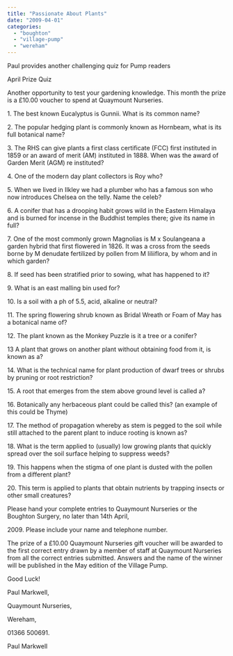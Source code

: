 ```yaml
---
title: "Passionate About Plants"
date: "2009-04-01"
categories: 
  - "boughton"
  - "village-pump"
  - "wereham"
---
```


Paul provides another challenging quiz for Pump readers

April Prize Quiz

Another opportunity to test your gardening knowledge. This month the prize is a £10.00 voucher to spend at Quaymount Nurseries.

1\. The best known Eucalyptus is Gunnii. What is its common name?

2\. The popular hedging plant is commonly known as Hornbeam, what is its full botanical name?

3\. The RHS can give plants a first class certificate (FCC) first instituted in 1859 or an award of merit (AM) instituted in 1888. When was the award of Garden Merit (AGM) re instituted?

4\. One of the modern day plant collectors is Roy who?

5\. When we lived in Ilkley we had a plumber who has a famous son who now introduces Chelsea on the telly. Name the celeb?

6\. A conifer that has a drooping habit grows wild in the Eastern Himalaya and is burned for incense in the Buddhist temples there; give its name in full?

7\. One of the most commonly grown Magnolias is M x Soulangeana a garden hybrid that first flowered in 1826. It was a cross from the seeds borne by M denudate fertilized by pollen from M liliiflora, by whom and in which garden?

8\. If seed has been stratified prior to sowing, what has happened to it?

9\. What is an east malling bin used for?

10\. Is a soil with a ph of 5.5, acid, alkaline or neutral?

11\. The spring flowering shrub known as Bridal Wreath or Foam of May has a botanical name of?

12\. The plant known as the Monkey Puzzle is it a tree or a conifer?

13 A plant that grows on another plant without obtaining food from it, is known as a?

14\. What is the technical name for plant production of dwarf trees or shrubs by pruning or root restriction?

15\. A root that emerges from the stem above ground level is called a?

16\. Botanically any herbaceous plant could be called this? (an example of this could be Thyme)

17\. The method of propagation whereby as stem is pegged to the soil while still attached to the parent plant to induce rooting is known as?

18\. What is the term applied to (usually) low growing plants that quickly spread over the soil surface helping to suppress weeds?

19\. This happens when the stigma of one plant is dusted with the pollen from a different plant?

20\. This term is applied to plants that obtain nutrients by trapping insects or other small creatures?

Please hand your complete entries to Quaymount Nurseries or the Boughton Surgery, no later than 14th April,

2009\. Please include your name and telephone number.

The prize of a £10.00 Quaymount Nurseries gift voucher will be awarded to the first correct entry drawn by a member of staff at Quaymount Nurseries from all the correct entries submitted. Answers and the name of the winner will be published in the May edition of the Village Pump.

Good Luck!

Paul Markwell,

Quaymount Nurseries,

Wereham,

01366 500691.

Paul Markwell
